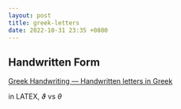 ```yaml
---
layout: post
title: greek-letters
date: 2022-10-31 23:35 +0800
---
```


## Handwritten Form
[Greek Handwriting — Handwritten letters in Greek](https://www.foundalis.com/lan/hw/grkhandw.htm)


in LATEX, $\vartheta$ vs $\theta$
